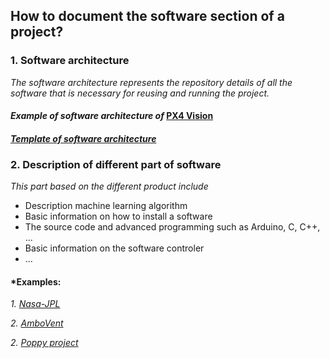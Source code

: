 ## **How to document the software section of a project?**

 ### **1. Software architecture**

*The software architecture represents the repository details of all the software that is necessary for reusing and running the project.*
 

#### *Example of software architecture of* [PX4 Vision](https://docs.px4.io/master/en/concept/architecture.html#px4-architectural-overview) 


#### *[Template of software architecture](https://app.diagrams.net/?libs=general;uml#G1MlfmgE-MK0jfELJd3EfE1epv03GCdpde)*

 ### **2. Description of  different part of software**
 
*This part based on the different product include*

- Description machine learning algorithm
- Basic information on how to install a software
- The source code and advanced programming such as Arduino, C, C++, ...
- Basic information on the software controler
- ...

#### *Examples: 

*1. [Nasa-JPL](https://github.com/nasa-jpl/open-source-rover/tree/master/software)*

*2. [AmboVent](https://github.com/AmboVent-1690-108/AmboVent/tree/master/3-Software)*

*2. [Poppy project](https://docs.poppy-project.org/en/installation/)*
